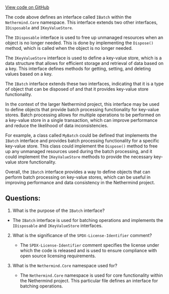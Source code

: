 [View code on GitHub](https://github.com/NethermindEth/nethermind/src/Nethermind/Nethermind.Core/IBatch.cs)

The code above defines an interface called `IBatch` within the `Nethermind.Core` namespace. This interface extends two other interfaces, `IDisposable` and `IKeyValueStore`. 

The `IDisposable` interface is used to free up unmanaged resources when an object is no longer needed. This is done by implementing the `Dispose()` method, which is called when the object is no longer needed. 

The `IKeyValueStore` interface is used to define a key-value store, which is a data structure that allows for efficient storage and retrieval of data based on a key. This interface defines methods for getting, setting, and deleting values based on a key.

The `IBatch` interface extends these two interfaces, indicating that it is a type of object that can be disposed of and that it provides key-value store functionality. 

In the context of the larger Nethermind project, this interface may be used to define objects that provide batch processing functionality for key-value stores. Batch processing allows for multiple operations to be performed on a key-value store in a single transaction, which can improve performance and reduce the likelihood of data inconsistencies. 

For example, a class called `MyBatch` could be defined that implements the `IBatch` interface and provides batch processing functionality for a specific key-value store. This class could implement the `Dispose()` method to free up any unmanaged resources used during the batch processing, and it could implement the `IKeyValueStore` methods to provide the necessary key-value store functionality. 

Overall, the `IBatch` interface provides a way to define objects that can perform batch processing on key-value stores, which can be useful in improving performance and data consistency in the Nethermind project.
## Questions: 
 1. What is the purpose of the `IBatch` interface?
   - The `IBatch` interface is used for batching operations and implements the `IDisposable` and `IKeyValueStore` interfaces.

2. What is the significance of the `SPDX-License-Identifier` comment?
   - The `SPDX-License-Identifier` comment specifies the license under which the code is released and is used to ensure compliance with open source licensing requirements.

3. What is the `Nethermind.Core` namespace used for?
   - The `Nethermind.Core` namespace is used for core functionality within the Nethermind project. This particular file defines an interface for batching operations.